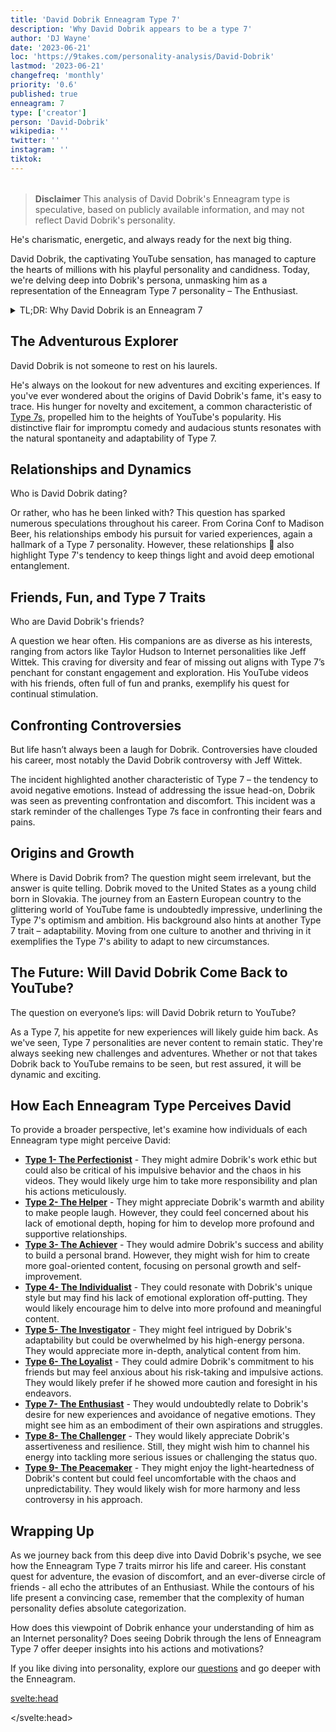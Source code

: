 ```yaml
---
title: 'David Dobrik Enneagram Type 7'
description: 'Why David Dobrik appears to be a type 7'
author: 'DJ Wayne'
date: '2023-06-21'
loc: 'https://9takes.com/personality-analysis/David-Dobrik'
lastmod: '2023-06-21'
changefreq: 'monthly'
priority: '0.6'
published: true
enneagram: 7
type: ['creator']
person: 'David-Dobrik'
wikipedia: ''
twitter: ''
instagram: ''
tiktok:
---
```


<!-- notes: dating, come back to youtube, where he is from, when did he become famous, controversy with jeff wittek, David Dobrik and Taylor Hudson, girlfriend friends -->

<script>
	import  PopCard  from "$lib/components/atoms/PopCard.svelte";
import BlogPurpose from '$lib/components/blog/BlogPurpose.svelte'
</script>

<div
  style="display: flex;
    justify-content: center;
    margin: 1rem 0;
  "
>
  <PopCard
    image={`/types/7s/${'David-Dobrik'}.webp`}
    showIcon={false}
    enneagramType="7"
    displayText="David Dobrik"
    subtext=""
  />
</div>

> **Disclaimer** This analysis of David Dobrik's Enneagram type is speculative, based on publicly available information, and may not reflect David Dobrik's personality.

<p class="firstLetter">He's charismatic, energetic, and always ready for the next big thing.</p>

David Dobrik, the captivating YouTube sensation, has managed to capture the hearts of millions with his playful personality and candidness. Today, we're delving deep into Dobrik's persona, unmasking him as a representation of the Enneagram Type 7 personality – The Enthusiast.

<details>
<summary class="accordion">TL;DR: Why David Dobrik is an Enneagram 7</summary>
<div class="panel">
<ul>
<li><b>The Ever-Seeking Enthusiast</b>: David Dobrik, the YouTube sensation, is an engaging example of an Enneagram Type 7 personality - The Enthusiast. Known for his energetic demeanor and adventurous spirit, Dobrik's perpetual pursuit of novelty, as seen in his diverse interests and relationships, aligns with Type 7’s quest for constant stimulation and fear of missing out.</li>
<li><b>The Inner Dynamics</b>: Beneath the fun-filled facade, Dobrik's internal world may be a constant whirl of planning the next exciting experience, as is common with Type 7 personalities. He likely grapples with the pressure of keeping things light-hearted, avoiding deeper emotions, and maintaining an image of endless enthusiasm, both privately and publicly.</li>
<li><b>Navigating Controversies</b>: Dobrik's avoidance of negative emotions during controversies, notably the incident with Jeff Wittek, connects with Type 7’s fear of pain and discomfort. It serves as a reminder of Type 7's childhood wounds, where they may have felt the need to maintain a cheerful exterior to cope with a fear of deprivation or pain.</li>
<li><b>Motivated by Desire for Freedom</b>: Dobrik's actions, whether it's his pursuit of varied experiences or his journey from Slovakia to YouTube fame, all trace back to the Type 7's core motivation – the desire for freedom and satisfaction. As a Type 7, Dobrik strives to evade limitations, seeking fulfillment in new experiences, mirroring his enthusiastic and dynamic personality.</li>
</ul>
  </div>
</details>

## The Adventurous Explorer

David Dobrik is not someone to rest on his laurels.

He's always on the lookout for new adventures and exciting experiences. If you've ever wondered about the origins of David Dobrik's fame, it's easy to trace. His hunger for novelty and excitement, a common characteristic of [Type 7s,](/enneagram-corner/enneagram-type-7) propelled him to the heights of YouTube's popularity. His distinctive flair for impromptu comedy and audacious stunts resonates with the natural spontaneity and adaptability of Type 7.

## Relationships and Dynamics

Who is David Dobrik dating?

Or rather, who has he been linked with? This question has sparked numerous speculations throughout his career. From Corina Conf to Madison Beer, his relationships embody his pursuit for varied experiences, again a hallmark of a Type 7 personality. However, these relationships 💑 also highlight Type 7's tendency to keep things light and avoid deep emotional entanglement.

## Friends, Fun, and Type 7 Traits

Who are David Dobrik's friends?

A question we hear often. His companions are as diverse as his interests, ranging from actors like Taylor Hudson to Internet personalities like Jeff Wittek. This craving for diversity and fear of missing out aligns with Type 7’s penchant for constant engagement and exploration. His YouTube videos with his friends, often full of fun and pranks, exemplify his quest for continual stimulation.

## Confronting Controversies

But life hasn’t always been a laugh for Dobrik. Controversies have clouded his career, most notably the David Dobrik controversy with Jeff Wittek.

The incident highlighted another characteristic of Type 7 – the tendency to avoid negative emotions. Instead of addressing the issue head-on, Dobrik was seen as preventing confrontation and discomfort. This incident was a stark reminder of the challenges Type 7s face in confronting their fears and pains.

## Origins and Growth

Where is David Dobrik from? The question might seem irrelevant, but the answer is quite telling. Dobrik moved to the United States as a young child born in Slovakia. The journey from an Eastern European country to the glittering world of YouTube fame is undoubtedly impressive, underlining the Type 7's optimism and ambition. His background also hints at another Type 7 trait – adaptability. Moving from one culture to another and thriving in it exemplifies the Type 7's ability to adapt to new circumstances.

## The Future: Will David Dobrik Come Back to YouTube?

The question on everyone’s lips: will David Dobrik return to YouTube?

As a Type 7, his appetite for new experiences will likely guide him back. As we've seen, Type 7 personalities are never content to remain static. They're always seeking new challenges and adventures. Whether or not that takes Dobrik back to YouTube remains to be seen, but rest assured, it will be dynamic and exciting.

<BlogPurpose/>

## How Each Enneagram Type Perceives David

To provide a broader perspective, let's examine how individuals of each Enneagram type might perceive David:

- **[Type 1- The Perfectionist](/enneagram-corner/enneagram-type-1)** - They might admire Dobrik's work ethic but could also be critical of his impulsive behavior and the chaos in his videos. They would likely urge him to take more responsibility and plan his actions meticulously.
- **[Type 2- The Helper](/enneagram-corner/enneagram-type-2)** - They might appreciate Dobrik's warmth and ability to make people laugh. However, they could feel concerned about his lack of emotional depth, hoping for him to develop more profound and supportive relationships.
- **[Type 3- The Achiever](/enneagram-corner/enneagram-type-3)** - They would admire Dobrik's success and ability to build a personal brand. However, they might wish for him to create more goal-oriented content, focusing on personal growth and self-improvement.
- **[Type 4- The Individualist](/enneagram-corner/enneagram-type-4)** - They could resonate with Dobrik's unique style but may find his lack of emotional exploration off-putting. They would likely encourage him to delve into more profound and meaningful content.
- **[Type 5- The Investigator](/enneagram-corner/enneagram-type-5)** - They might feel intrigued by Dobrik's adaptability but could be overwhelmed by his high-energy persona. They would appreciate more in-depth, analytical content from him.
- **[Type 6- The Loyalist](/enneagram-corner/enneagram-type-6)** - They could admire Dobrik's commitment to his friends but may feel anxious about his risk-taking and impulsive actions. They would likely prefer if he showed more caution and foresight in his endeavors.
- **[Type 7- The Enthusiast](/enneagram-corner/enneagram-type-7)** - They would undoubtedly relate to Dobrik's desire for new experiences and avoidance of negative emotions. They might see him as an embodiment of their own aspirations and struggles.
- **[Type 8- The Challenger](/enneagram-corner/enneagram-type-8)** - They would likely appreciate Dobrik's assertiveness and resilience. Still, they might wish him to channel his energy into tackling more serious issues or challenging the status quo.
- **[Type 9- The Peacemaker](/enneagram-corner/enneagram-type-9)** - They might enjoy the light-heartedness of Dobrik's content but could feel uncomfortable with the chaos and unpredictability. They would likely wish for more harmony and less controversy in his approach.

## Wrapping Up

As we journey back from this deep dive into David Dobrik's psyche, we see how the Enneagram Type 7 traits mirror his life and career. His constant quest for adventure, the evasion of discomfort, and an ever-diverse circle of friends - all echo the attributes of an Enthusiast. While the contours of his life present a convincing case, remember that the complexity of human personality defies absolute categorization.

How does this viewpoint of Dobrik enhance your understanding of him as an Internet personality? Does seeing Dobrik through the lens of Enneagram Type 7 offer deeper insights into his actions and motivations?

If you like diving into personality, explore our <a href="/questions" >questions</a> and go deeper with the Enneagram.

<!-- todo good CTA ^ -->

<svelte:head>

<script type="application/ld+json">
  {
  "@context": "http://schema.org",
  "@graph": [
    {
      "@type": "Article",
      "articleBody": "This article explores the personality traits of David Dobrik from the perspective of the Enneagram Type 7. Known for his enthusiasm, adventure-seeking nature, and ability to entertain, David embodies many characteristics of Type 7 personalities. The article discusses various facets of David's life and career that demonstrate his Type 7 characteristics, including his YouTube success, inner world, controversies, and core motivation.",
      "creator": {
        "@type": "Person",
        "name": "DJ Wayne",
        "sameAs": ["https://www.instagram.com/djwayne3/", "https://www.youtube.com/@djwayne3", "https://www.linkedin.com/in/davidtwayne/", "https://twitter.com/djwayne3"
        ]
      },
      "author": {
        "@type": "Person",
        "name": "DJ Wayne",
        "sameAs": ["https://www.instagram.com/djwayne3/", "https://www.youtube.com/@djwayne3", "https://www.linkedin.com/in/davidtwayne/", "https://twitter.com/djwayne3"
        ]
      },
      "dateModified": {
        "@type": "Date",
        "@value": "2023-06-22"
      },
      "datePublished": {
        "@type": "Date",
        "@value": "2023-06-22"
      },
      "description": "This blog post examines why David Dobrik might be an Enneagram Type 7. It focuses on his personality traits, his motivations, his inner world, controversies he's faced, and how these elements might be related to the core attributes of a Type 7.",
      "headline": "Unraveling David Dobrik: An Insight Into His Enneagram Type 7 Personality",
      "image": {
        "@type": "ImageObject",
        "height": 900,
        "url": "https://9takes.com/types/7s/David-Dobrik.webp",
        "width": 900
      },
      "mainEntityOfPage": {
        "@id": "https://9takes.com/personality-analysis/David-Dobrik",
        "@type": "WebPage"
      },
      "mentions": {
        "@type": "Person",
        "name": "David Dobrik",
        "sameAs": ["https://en.wikipedia.org/wiki/David_Dobrik", "https://twitter.com/DavidDobrik", "https://www.instagram.com/daviddobrik/", "https://www.tiktok.com/@daviddobrik"]
      },
      "publisher": {
        "@type": "Organization",
        "sameAs": ["https://www.instagram.com/9takesdotcom/", "https://twitter.com/9takesdotcom"],
        "logo": {
          "@type": "ImageObject",
          "url": "https://9takes.com/brand/aero.png"
        },
        "name": "9takes"
      }
    },
    {
      "@type": "FAQPage",
      "mainEntity": [
        {
          "@type": "Question",
          "acceptedAnswer": {
            "@type": "Answer",
            "text": "David Dobrik exhibits many characteristics associated with Enneagram Type 7 personalities. This includes his enthusiasm, desire for new experiences, and entertainment ability. These characteristics are deeply rooted in his desire to avoid pain and pursue pleasure, which is a core motivation for Type 7 individuals."
          },
          "name": "Why is David Dobrik considered an Enneagram Type 7?"
        },
        {
          "@type": "Question",
          "acceptedAnswer": {
            "@type": "Answer",
            "text": "David's success on YouTube, his constant pursuit of new adventures, and his resilience in the face of controversies all indicate his Type 7 personality. Moreover, his constant energy and drive reflect the strengths and growth potential of Type 7 individuals."
          },
          "name": "What are some examples of David Dobrik's Type 7 characteristics?"
        },
        {
          "@type": "Question",
          "acceptedAnswer": {
            "@type": "Answer",
            "text": "David Dobrik is well-known for his charismatic and energetic personality. He is adventurous, fun-loving, and often tends to be in the public eye. However, these descriptions are based on public perception and his portrayed image in the media. To know his exact personality, one would have to know him personally."
          },
          "name": "What is David Dobrik's personality?"
        },
        {
          "@type": "Question",
          "acceptedAnswer": {
            "@type": "Answer",
            "text": "David Dobrik is an Enneagram type 7, also known as The Enthusiast. This Enneagram type is enthusiastic, adventurous, and pleasure-seeking, often motivated by a desire to be happy and avoid pain. Please note that this information is based on public information and not directly confirmed by David Dobrik himself."
          },
          "name": "What is David Dobrik's Enneagram type?"
        }
      ]
    }
  ]
}
</script>

</svelte:head>

<style lang="scss"></style>
